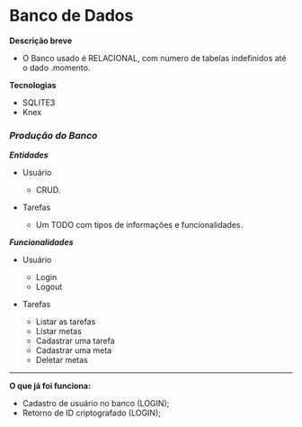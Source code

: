 # Banco de Dados 
**Descrição breve**
* O Banco usado é RELACIONAL, com numero de tabelas indefinidos até o dado .momento.

**Tecnologias**
- SQLITE3
- Knex

### *Produção do Banco* 

***Entidades***
- Usuário
    - CRUD.

- Tarefas

    - Um TODO com tipos de informações e funcionalidades.

***Funcionalidades***
- Usuário

     - Login
    - Logout
- Tarefas

    - Listar as tarefas
    - Listar metas
    - Cadastrar uma tarefa
    - Cadastrar uma meta
    - Deletar metas

-------------------
**O que já foi funciona:**

- Cadastro de usuário no banco (LOGIN);
- Retorno de ID criptografado (LOGIN);